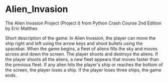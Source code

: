 # Alien_Invasion
The Alien Invasion Project (Project I) from Python Crash Course 2nd Edition by Eric Matthes

Short description of the game:
In Alien Invasion, the player can move the ship right and left using the arrow keys and shoot bullets using the spacebar.
When the game begins, a fleet of aliens fills the sky and moves across and down the screen.
The player shoots and destroys the aliens. If the player shoots all the aliens, a new fleet appears that moves faster than the previous fleet.
If any alien hits the player's ship or reaches the bottom of the screen, the player loses a ship.
If the player loses three ships, the game ends.
